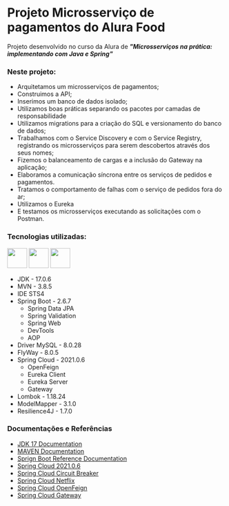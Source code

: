 # Projeto Microsserviço de pagamentos do Alura Food

Projeto desenvolvido no curso da Alura de ***"Microsserviços na prática: implementando com Java e Spring"***

### Neste projeto:
- Arquitetamos um microsserviços de pagamentos; 
- Construimos a API; 
- Inserimos um banco de dados isolado; 
- Utilizamos boas práticas separando os pacotes por camadas de responsabilidade
- Utilizamos migrations para a criação do SQL e versionamento do banco de dados; 
- Trabalhamos com o Service Discovery e com o Service Registry, registrando os microsserviços para serem descobertos através dos seus nomes;
- Fizemos o balanceamento de cargas e a inclusão do Gateway na aplicação; 
- Elaboramos a comunicação síncrona entre os serviços de pedidos e pagamentos.
- Tratamos o comportamento de falhas com o serviço de pedidos fora do ar; 
- Utilizamos o Eureka
- E testamos os microsserviços executando as solicitações com o Postman. 

### Tecnologias utilizadas:
[<img src=https://user-images.githubusercontent.com/63685559/229297819-cbe7ec1c-eb9e-4ee9-8da5-2a498a788611.png width="46" heigth="46">](https://spring.io/) 
[<img src=https://maven.apache.org/images/maven-logo-black-on-white.png width="46" heigth="40">](https://maven.apache.org/guides/)
[<img src=https://s.glbimg.com/jo/g1/f/original/2011/08/22/22-java-300.jpg width="46" heigth="46" >](https://docs.oracle.com/en/java/javase/17/)

- JDK - 17.0.6
- MVN - 3.8.5
- IDE STS4
- Spring Boot - 2.6.7
  - Spring Data JPA
  - Spring Validation
  - Spring Web
  - DevTools
  - AOP
- Driver MySQL - 8.0.28
- FlyWay - 8.0.5
- Spring Cloud - 2021.0.6
  - OpenFeign
  - Eureka Client
  - Eureka Server
  - Gateway
- Lombok - 1.18.24
- ModelMapper - 3.1.0
- Resilience4J - 1.7.0

### Documentações e Referências
- [JDK 17 Documentation](https://docs.oracle.com/en/java/javase/17/)
- [MAVEN Documentation](https://maven.apache.org/guides/)
- [Sprign Boot Reference Documentation](https://docs.spring.io/spring-boot/docs/current/reference/html/)
- [Spring Cloud 2021.0.6](https://docs.spring.io/spring-cloud/docs/2021.0.6/reference/html/)
- [Spring Cloud Circuit Breaker](https://docs.spring.io/spring-cloud-circuitbreaker/docs/2.1.6/reference/html/)
- [Spring Cloud Netflix](https://docs.spring.io/spring-cloud-netflix/docs/3.1.5/reference/html/)
- [Spring Cloud OpenFeign](https://docs.spring.io/spring-cloud-openfeign/docs/3.1.6/reference/html/)
- [Spring Cloud Gateway](https://docs.spring.io/spring-cloud-gateway/docs/3.1.6/reference/html/)
